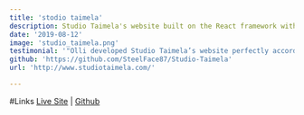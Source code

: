 ```yaml
---
title: 'stodio taimela'
description: Studio Taimela's website built on the React framework with emphasis on SEO, responsive deisign, and performance
date: '2019-08-12'
image: 'studio_taimela.png'
testimonial: '"Olli developed Studio Taimela’s website perfectly according to design for all screen resolutions. His enthusiasm towards technology is apparent in his resourcefulness to execute without compromise. Olli is easy to talk with and can quickly grasp an understanding of the business objectives behind a website, plus his continuously dedication to success made working with him a wonderful experience." -Studio Taimela'
github: 'https://github.com/SteelFace87/Studio-Taimela'
url: 'http://www.studiotaimela.com/'

---
```

#Links
[Live Site](http//:www.studiotaimela.com) | [Github](https://github.com/SteelFace87/Studio-Taimela)